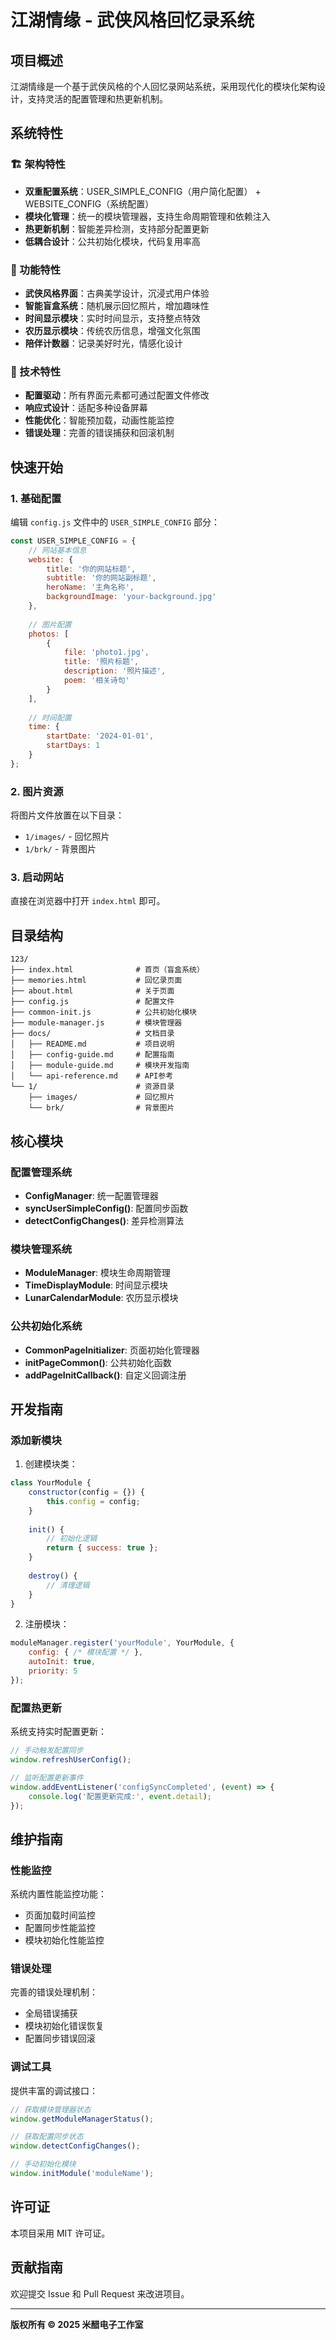 # 江湖情缘 - 武侠风格回忆录系统

## 项目概述

江湖情缘是一个基于武侠风格的个人回忆录网站系统，采用现代化的模块化架构设计，支持灵活的配置管理和热更新机制。

## 系统特性

### 🏗️ 架构特性
- **双重配置系统**：USER_SIMPLE_CONFIG（用户简化配置） + WEBSITE_CONFIG（系统配置）
- **模块化管理**：统一的模块管理器，支持生命周期管理和依赖注入
- **热更新机制**：智能差异检测，支持部分配置更新
- **低耦合设计**：公共初始化模块，代码复用率高

### 🎨 功能特性
- **武侠风格界面**：古典美学设计，沉浸式用户体验
- **智能盲盒系统**：随机展示回忆照片，增加趣味性
- **时间显示模块**：实时时间显示，支持整点特效
- **农历显示模块**：传统农历信息，增强文化氛围
- **陪伴计数器**：记录美好时光，情感化设计

### 🔧 技术特性
- **配置驱动**：所有界面元素都可通过配置文件修改
- **响应式设计**：适配多种设备屏幕
- **性能优化**：智能预加载，动画性能监控
- **错误处理**：完善的错误捕获和回滚机制

## 快速开始

### 1. 基础配置

编辑 `config.js` 文件中的 `USER_SIMPLE_CONFIG` 部分：

```javascript
const USER_SIMPLE_CONFIG = {
    // 网站基本信息
    website: {
        title: '你的网站标题',
        subtitle: '你的网站副标题',
        heroName: '主角名称',
        backgroundImage: 'your-background.jpg'
    },
    
    // 图片配置
    photos: [
        {
            file: 'photo1.jpg',
            title: '照片标题',
            description: '照片描述',
            poem: '相关诗句'
        }
    ],
    
    // 时间配置
    time: {
        startDate: '2024-01-01',
        startDays: 1
    }
};
```

### 2. 图片资源

将图片文件放置在以下目录：
- `1/images/` - 回忆照片
- `1/brk/` - 背景图片

### 3. 启动网站

直接在浏览器中打开 `index.html` 即可。

## 目录结构

```
123/
├── index.html              # 首页（盲盒系统）
├── memories.html           # 回忆录页面
├── about.html              # 关于页面
├── config.js               # 配置文件
├── common-init.js          # 公共初始化模块
├── module-manager.js       # 模块管理器
├── docs/                   # 文档目录
│   ├── README.md           # 项目说明
│   ├── config-guide.md     # 配置指南
│   ├── module-guide.md     # 模块开发指南
│   └── api-reference.md    # API参考
└── 1/                      # 资源目录
    ├── images/             # 回忆照片
    └── brk/                # 背景图片
```

## 核心模块

### 配置管理系统
- **ConfigManager**: 统一配置管理器
- **syncUserSimpleConfig()**: 配置同步函数
- **detectConfigChanges()**: 差异检测算法

### 模块管理系统
- **ModuleManager**: 模块生命周期管理
- **TimeDisplayModule**: 时间显示模块
- **LunarCalendarModule**: 农历显示模块

### 公共初始化系统
- **CommonPageInitializer**: 页面初始化管理器
- **initPageCommon()**: 公共初始化函数
- **addPageInitCallback()**: 自定义回调注册

## 开发指南

### 添加新模块

1. 创建模块类：
```javascript
class YourModule {
    constructor(config = {}) {
        this.config = config;
    }
    
    init() {
        // 初始化逻辑
        return { success: true };
    }
    
    destroy() {
        // 清理逻辑
    }
}
```

2. 注册模块：
```javascript
moduleManager.register('yourModule', YourModule, {
    config: { /* 模块配置 */ },
    autoInit: true,
    priority: 5
});
```

### 配置热更新

系统支持实时配置更新：

```javascript
// 手动触发配置同步
window.refreshUserConfig();

// 监听配置更新事件
window.addEventListener('configSyncCompleted', (event) => {
    console.log('配置更新完成:', event.detail);
});
```

## 维护指南

### 性能监控

系统内置性能监控功能：
- 页面加载时间监控
- 配置同步性能监控
- 模块初始化性能监控

### 错误处理

完善的错误处理机制：
- 全局错误捕获
- 模块初始化错误恢复
- 配置同步错误回滚

### 调试工具

提供丰富的调试接口：
```javascript
// 获取模块管理器状态
window.getModuleManagerStatus();

// 获取配置同步状态
window.detectConfigChanges();

// 手动初始化模块
window.initModule('moduleName');
```

## 许可证

本项目采用 MIT 许可证。

## 贡献指南

欢迎提交 Issue 和 Pull Request 来改进项目。

---

**版权所有 © 2025 米醋电子工作室**
